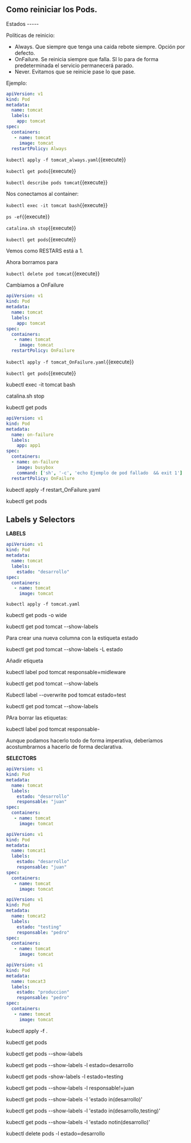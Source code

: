 ## Como reiniciar los Pods.

Estados -----

Políticas de reinicio:

- Always. Que siempre que tenga una caida rebote siempre. Opción por defecto.
- OnFailure. Se reinicia siempre que falla. SI lo para de forma predeterminada el servicio permanecerá parado.
- Never. Evitamos que se reinicie pase lo que pase. 



Ejemplo:

```yaml
apiVersion: v1
kind: Pod
metadata:
  name: tomcat
  labels:
    app: tomcat
spec:
  containers:
   - name: tomcat     
     image: tomcat
  restartPolicy: Always
```

`kubectl apply -f tomcat_always.yaml`{{execute}}

`kubectl get pods`{{execute}}

`kubectl describe pods tomcat`{{execute}}

Nos conectamos al container:

`kubectl exec -it tomcat bash`{{execute}}

`ps -ef`{{execute}}

`catalina.sh stop`{{execute}}

`kubectl get pods`{{execute}}

Vemos como RESTARS está a 1.

Ahora borramos para 

`kubectl delete pod tomcat`{{execute}}

Cambiamos a OnFailure

```yaml
apiVersion: v1
kind: Pod
metadata:
  name: tomcat
  labels:
    app: tomcat
spec:
  containers:
   - name: tomcat     
     image: tomcat
  restartPolicy: OnFailure
```



`kubectl apply -f tomcat_OnFailure.yaml`{{execute}}

`kubectl get pods`{{execute}}

kubectl exec -it tomcat bash

catalina.sh stop

kubectl get pods





```yaml
apiVersion: v1
kind: Pod
metadata:
  name: on-failure
  labels:
    app: app1
spec:
  containers:
  - name: on-failure
    image: busybox
    command: ['sh', '-c', 'echo Ejemplo de pod fallado  && exit 1']
  restartPolicy: OnFailure
```

kubectl apply -f restart_OnFailure.yaml

kubectl get pods





## Labels y  Selectors

**LABELS**

```yaml
apiVersion: v1
kind: Pod
metadata:
  name: tomcat
  labels:
    estado: "desarrollo"
spec:
  containers:
   - name: tomcat
     image: tomcat
```

`kubectl apply -f tomcat.yaml`

kubectl get pods -o wide

kubectl get pod tomcat --show-labels

Para crear una nueva columna con la estiqueta estado

kubectl get pod tomcat --show-labels -L estado



Añadir etiqueta

kubectl label pod tomcat responsable=midleware

kubectl get pod tomcat --show-labels

Kubectl label --overwrite pod tomcat estado=test

kubectl get pod tomcat --show-labels

PAra borrar las etiquetas:

kubectl label pod tomcat responsable-

Aunque podamos hacerlo todo de forma imperativa, deberíamos acostumbrarnos a hacerlo de forma declarativa.

**SELECTORS**

```yaml
apiVersion: v1
kind: Pod
metadata:
  name: tomcat
  labels:
    estado: "desarrollo"
    responsable: "juan"
spec:
  containers:
   - name: tomcat     
     image: tomcat
```

```yaml
apiVersion: v1
kind: Pod
metadata:
  name: tomcat1
  labels:
    estado: "desarrollo"
    responsable: "juan"
spec:
  containers:
   - name: tomcat     
     image: tomcat
```

```yaml
apiVersion: v1
kind: Pod
metadata:
  name: tomcat2
  labels:
    estado: "testing"
    responsable: "pedro"
spec:
  containers:
   - name: tomcat     
     image: tomcat

```

```yaml
apiVersion: v1
kind: Pod
metadata:
  name: tomcat3
  labels:
    estado: "produccion"
    responsable: "pedro"
spec:
  containers:
   - name: tomcat     
     image: tomcat

```

kubectl apply -f .

kubectl get pods

kubectl get pods --show-labels

kubectl get pods --show-labels -l estado=desarrollo

kubectl get pods -show-labels -l estado=testing

kubectl get pods --show-labels -l responsable!=juan

kubectl get pods --show-labels -l 'estado in(desarrollo)'

kubectl get pods --show-labels -l 'estado in(desarrollo,testing)'

kubectl get pods --show-labels -l 'estado notin(desarrollo)'

kubectl delete pods -l estado=desarrollo


